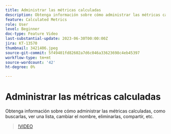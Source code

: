 ```yaml
---
title: Administrar las métricas calculadas
description: Obtenga información sobre cómo administrar las métricas calculadas, como buscarlas, ver una lista, cambiar el nombre, eliminarlas, compartir, etc.
feature: Calculated Metrics
role: User
level: Beginner
doc-type: Feature Video
last-substantial-update: 2023-06-30T00:00:00Z
jira: KT-13570
thumbnail: 3421406.jpeg
source-git-commit: 5f49401fd82602a7d6c046a33623698c4eb45397
workflow-type: tm+mt
source-wordcount: '42'
ht-degree: 0%

---
```



# Administrar las métricas calculadas

Obtenga información sobre cómo administrar las métricas calculadas, como buscarlas, ver una lista, cambiar el nombre, eliminarlas, compartir, etc.

>[!VIDEO](https://video.tv.adobe.com/v/3421406/?learn=on)
